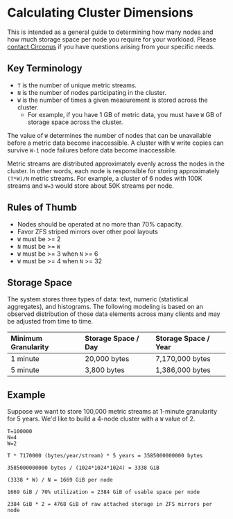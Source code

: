 # Calculating Cluster Dimensions

This is intended as a general guide to determining how many nodes and how much
storage space per node you require for your workload. Please [contact
Circonus](/contact.md) if you have questions arising from your specific needs.

## Key Terminology

* `T` is the number of unique metric streams.
* `N` is the number of nodes participating in the cluster.
* `W` is the number of times a given measurement is stored across the cluster.
  * For example, if you have 1 GB of metric data, you must have `W` GB of
    storage space across the cluster.

The value of `W` determines the number of nodes that can be unavailable before
a metric data become inaccessible. A cluster with `W` write copies can survive
`W-1` node failures before data become inaccessible.

Metric streams are distributed approximately evenly across the nodes in the
cluster. In other words, each node is responsible for storing approximately
`(T*W)/N` metric streams. For example, a cluster of 6 nodes with 100K streams
and `W=3` would store about 50K streams per node.

## Rules of Thumb

* Nodes should be operated at no more than 70% capacity.
* Favor ZFS striped mirrors over other pool layouts
* `W` must be >= 2
* `N` must be >= `W`
* `W` must be >= 3 when `N` >= 6
* `W` must be >= 4 when `N` >= 32

## Storage Space

The system stores three types of data: text, numeric (statistical aggregates),
and histograms. The following modeling is based on an observed distribution of
those data elements across many clients and may be adjusted from time to time.

| Minimum Granularity | Storage Space / Day | Storage Space / Year |
|:--------------------|:--------------------|:---------------------|
| 1 minute | 20,000 bytes | 7,170,000 bytes |
| 5 minute | 3,800 bytes | 1,386,000 bytes |

## Example

Suppose we want to store 100,000 metric streams at 1-minute granularity for 5
years.  We'd like to build a 4-node cluster with a `W` value of 2.

```
T=100000
N=4
W=2

T * 7170000 (bytes/year/stream) * 5 years = 3585000000000 bytes

3585000000000 bytes / (1024*1024*1024) = 3338 GiB

(3338 * W) / N = 1669 GiB per node

1669 GiB / 70% utilization = 2384 GiB of usable space per node

2384 GiB * 2 = 4768 GiB of raw attached storage in ZFS mirrors per node
```
